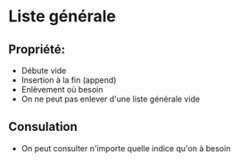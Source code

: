 # Liste générale

## Propriété:

- Débute vide
- Insertion à la fin (append)
- Enlèvement où besoin
- On ne peut pas enlever d'une liste générale vide

## Consulation
- On peut consulter n'importe quelle indice qu'on à besoin